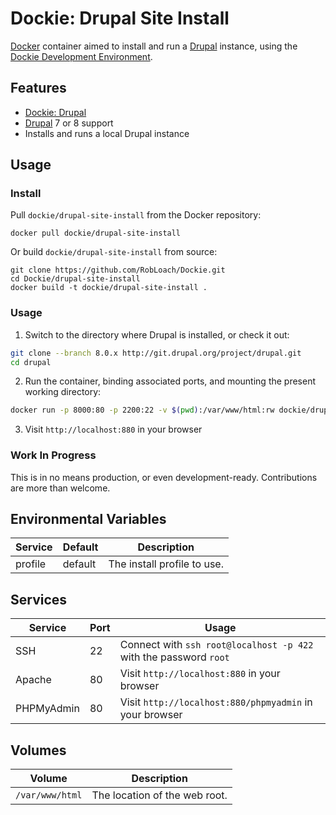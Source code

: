 # Dockie: Drupal Site Install

[Docker](http://docker.com) container aimed to install and run a [Drupal](http://drupal.org) instance, using the [Dockie Development Environment](http://github.com/robloach/dockie).


## Features

* [Dockie: Drupal](../drupal)
* [Drupal](http://drupal.org) 7 or 8 support
* Installs and runs a local Drupal instance


## Usage

### Install

Pull `dockie/drupal-site-install` from the Docker repository:

    docker pull dockie/drupal-site-install

Or build `dockie/drupal-site-install` from source:

    git clone https://github.com/RobLoach/Dockie.git
    cd Dockie/drupal-site-install
    docker build -t dockie/drupal-site-install .


### Usage

1. Switch to the directory where Drupal is installed, or check it out:

  ``` bash
  git clone --branch 8.0.x http://git.drupal.org/project/drupal.git
  cd drupal
  ```

2. Run the container, binding associated ports, and mounting the present working
directory:

  ``` bash
  docker run -p 8000:80 -p 2200:22 -v $(pwd):/var/www/html:rw dockie/drupal-site-install
  ```

3. Visit `http://localhost:880` in your browser


### Work In Progress

This is in no means production, or even development-ready. Contributions are
more than welcome.


## Environmental Variables

Service     | Default | Description
------------|---------|------
profile     | default | The install profile to use.


## Services

Service     | Port | Usage
------------|------|------
SSH         | 22   | Connect with `ssh root@localhost -p 422` with the password `root`
Apache      | 80   | Visit `http://localhost:880` in your browser
PHPMyAdmin  | 80   | Visit `http://localhost:880/phpmyadmin` in your browser


## Volumes

Volume          | Description
----------------|-------------
`/var/www/html` | The location of the web root.
